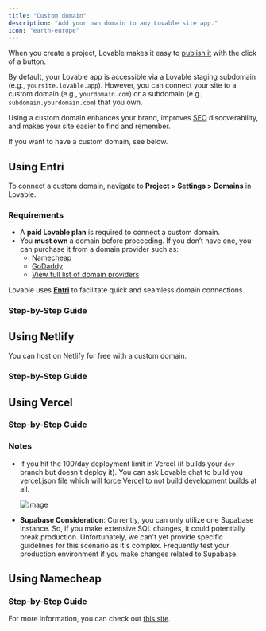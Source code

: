 ```yaml
---
title: "Custom domain"
description: "Add your own domain to any Lovable site app."
icon: "earth-europe"
---
```


When you create a project, Lovable makes it easy to [publish it](../features/deploy) with the click of a button.

By default, your Lovable app is accessible via a Lovable staging subdomain (e.g., `yoursite.lovable.app`). However, you can connect your site to a custom domain (e.g., `yourdomain.com`) or a subdomain (e.g., `subdomain.yourdomain.com`) that you own.

Using a custom domain enhances your brand, improves [SEO](https://docs.lovable.dev/tips-tricks/seo) discoverability, and makes your site easier to find and remember.

If you want to have a custom domain, see below.

## Using Entri

To connect a custom domain, navigate to **Project \> Settings \> Domains** in Lovable.

### Requirements

- A **paid Lovable plan** is required to connect a custom domain.
- You **must own** a domain before proceeding. If you don’t have one, you can purchase it from a domain provider such as:
  - [Namecheap](https://www.namecheap.com)
  - [GoDaddy](https://www.godaddy.com)
  - [View full list of domain providers](https://developers.entri.com/provider-list)

Lovable uses [**Entri**](https://www.entri.com/) to facilitate quick and seamless domain connections.

### Step-by-Step Guide

  
  
  
  
  </Step>
  
  
  
  </Step>
  
</Steps>

  
  
  
  
</AccordionGroup>

## Using Netlify

You can host on Netlify for free with a custom domain.

### Step-by-Step Guide

  
  
  
  
</Steps>

## Using Vercel

### Step-by-Step Guide

  
  
  
  
  
  
</Steps>

### Notes

- If you hit the 100/day deployment limit in Vercel (it builds your `dev` branch but doesn't deploy it). You can ask Lovable chat to build you vercel.json file which will force Vercel to not build development builds at all.

  ![image](https://github.com/user-attachments/assets/1b29581f-0942-432b-af30-71be43a921db)
- **Supabase Consideration**: Currently, you can only utilize one Supabase instance. So, if you make extensive SQL changes, it could potentially break production. Unfortunately, we can't yet provide specific guidelines for this scenario as it's complex. Frequently test your production environment if you make changes related to Supabase.

## Using Namecheap

### Step-by-Step Guide

  </Step>
  
  
  
  
  
  
  
  
  
</Steps>

For more information, you can check out [this site](https://custom-domain.lovable.app/).